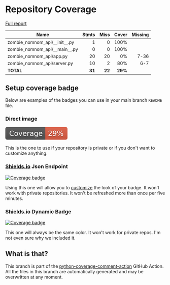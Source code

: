 # Repository Coverage

[Full report](https://htmlpreview.github.io/?https://github.com/Carrera-Dev-Consulting/zombie-nomnom-api/blob/python-coverage-comment-action-data/htmlcov/index.html)

| Name                                |    Stmts |     Miss |   Cover |   Missing |
|------------------------------------ | -------: | -------: | ------: | --------: |
| zombie\_nomnom\_api/\_\_init\_\_.py |        1 |        0 |    100% |           |
| zombie\_nomnom\_api/\_\_main\_\_.py |        0 |        0 |    100% |           |
| zombie\_nomnom\_api/app.py          |       20 |       20 |      0% |      7-36 |
| zombie\_nomnom\_api/server.py       |       10 |        2 |     80% |       6-7 |
|                           **TOTAL** |   **31** |   **22** | **29%** |           |


## Setup coverage badge

Below are examples of the badges you can use in your main branch `README` file.

### Direct image

[![Coverage badge](https://raw.githubusercontent.com/Carrera-Dev-Consulting/zombie-nomnom-api/python-coverage-comment-action-data/badge.svg)](https://htmlpreview.github.io/?https://github.com/Carrera-Dev-Consulting/zombie-nomnom-api/blob/python-coverage-comment-action-data/htmlcov/index.html)

This is the one to use if your repository is private or if you don't want to customize anything.

### [Shields.io](https://shields.io) Json Endpoint

[![Coverage badge](https://img.shields.io/endpoint?url=https://raw.githubusercontent.com/Carrera-Dev-Consulting/zombie-nomnom-api/python-coverage-comment-action-data/endpoint.json)](https://htmlpreview.github.io/?https://github.com/Carrera-Dev-Consulting/zombie-nomnom-api/blob/python-coverage-comment-action-data/htmlcov/index.html)

Using this one will allow you to [customize](https://shields.io/endpoint) the look of your badge.
It won't work with private repositories. It won't be refreshed more than once per five minutes.

### [Shields.io](https://shields.io) Dynamic Badge

[![Coverage badge](https://img.shields.io/badge/dynamic/json?color=brightgreen&label=coverage&query=%24.message&url=https%3A%2F%2Fraw.githubusercontent.com%2FCarrera-Dev-Consulting%2Fzombie-nomnom-api%2Fpython-coverage-comment-action-data%2Fendpoint.json)](https://htmlpreview.github.io/?https://github.com/Carrera-Dev-Consulting/zombie-nomnom-api/blob/python-coverage-comment-action-data/htmlcov/index.html)

This one will always be the same color. It won't work for private repos. I'm not even sure why we included it.

## What is that?

This branch is part of the
[python-coverage-comment-action](https://github.com/marketplace/actions/python-coverage-comment)
GitHub Action. All the files in this branch are automatically generated and may be
overwritten at any moment.